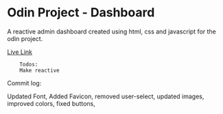 # Odin Project - Dashboard

A reactive admin dashboard created using html, css and javascript for the odin project.

[Live Link](https://antonharbers.github.io/Odin-Dashboard/)

```
    Todos:
    Make reactive
```

Commit log:

Updated Font, Added Favicon, removed user-select, updated images, improved colors, fixed buttons,
